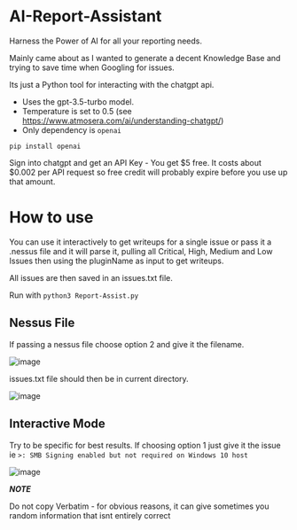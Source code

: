 # AI-Report-Assistant
Harness the Power of AI for all your reporting needs.

Mainly came about as I wanted to generate a decent Knowledge Base and trying to save time when Googling for issues.

Its just a Python tool for interacting with the chatgpt api. 
* Uses the gpt-3.5-turbo model. 
* Temperature is set to 0.5 (see https://www.atmosera.com/ai/understanding-chatgpt/)
* Only dependency is `openai`

`pip install openai`

Sign into chatgpt and get an API Key - You get $5 free. It costs about $0.002 per API request so free credit will probably expire before you use up that amount.

# How to use

You can use it interactively to get writeups for a single issue or pass it a .nessus file and it will parse it, pulling all Critical, High, Medium and Low Issues then using the pluginName as input to get writeups. 

All issues are then saved in an issues.txt file.


Run with `python3 Report-Assist.py`

## Nessus File
If passing a nessus file choose option 2 and give it the filename.

![image](https://user-images.githubusercontent.com/130473605/231190133-792e141b-490e-4660-afcc-f790f4c4db15.png)


issues.txt file should then be in current directory.

![image](https://user-images.githubusercontent.com/130473605/231189144-aca8f1f6-f6af-478a-b418-7c6f1231b717.png)


## Interactive Mode

Try to be specific for best results. If choosing option 1 just give it the issue ie `>: SMB Signing enabled but not required on Windows 10 host` 

![image](https://user-images.githubusercontent.com/130473605/231189885-3081e673-2ef5-40a6-ad71-68c7213fc83e.png)


***NOTE***

Do not copy Verbatim - for obvious reasons, it can give sometimes you random information that isnt entirely correct
